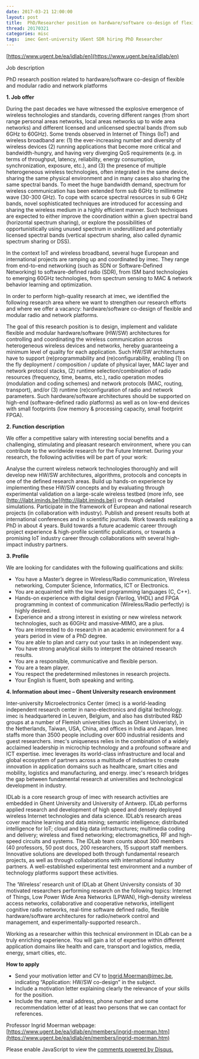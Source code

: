 ```yaml
---
date: 2017-03-21 12:00:00
layout: post
title: 	PhD/Researcher position on hardware/software co-design of flexible modular radio network platforms
thread: 20170321
categories: misc
tags:  imec Gent-university UGent SDR hiring PhD Researcher
---
```


[https://www.ugent.be/ea/idlab/en](https://www.ugent.be/ea/idlab/en)

Job description

PhD research position related to hardware/software co-design of flexible and modular radio and network platforms

**1. Job offer**

During the past decades we have witnessed the explosive emergence of wireless technologies and standards, covering different ranges (from short range personal areas networks, local areas networks up to wide area networks) and different licensed and unlicensed spectral bands (from sub 6GHz to 60GHz). Some trends observed in Internet of Things (IoT) and wireless broadband are: (1) the ever-increasing number and diversity of wireless devices (2) running applications that become more critical and bandwidth-hungry, and having very diverging QoS requirements (e.g. in terms of throughput, latency, reliability, energy consumption, synchronization, exposure, etc.), and (3) the presence of multiple heterogeneous wireless technologies, often integrated in the same device, sharing the same physical environment and in many cases also sharing the same spectral bands. To meet the huge bandwidth demand, spectrum for wireless communication has been extended form sub 6GHz to millimetre wave (30-300 GHz). To cope with scarce spectral resources in sub 6 GHz bands, novel sophisticated techniques are introduced for accessing and sharing the wireless medium in a highly efficient manner. Such techniques are expected to either improve the coordination within a given spectral band (horizontal spectrum sharing), or explore the possibilities of opportunistically using unused spectrum in underutilized and potentially licensed spectral bands (vertical spectrum sharing, also called dynamic spectrum sharing or DSS).


In the context IoT and wireless broadband, several huge European and international projects are ramping up and coordinated by imec. They range from end-to-end networking (such as SDN or Software-Defined Networking) to software-defined radio (SDR), from ISM band technologies to emerging 60GHz technologies, from spectrum sensing to MAC & network behavior learning and optimization.


In order to perform high-quality research at imec, we identified the following research area where we want to strengthen our research efforts and where we offer a vacancy: hardware/software co-design of flexible and modular radio and network platforms.


The goal of this research position is to design, implement and validate flexible and modular hardware/software (HW/SW) architectures for controlling and coordinating the wireless communication across heterogeneous wireless devices and networks, hereby guaranteeing a minimum level of quality for each application. Such HW/SW architectures have to support (re)programmability and (re)configurability, enabling (1) on the fly deployment / composition / update of physical layer, MAC layer and network protocol stacks, (2) runtime selection/combination of radio resources (frequency, time, beams, etc.), radio operation modes (modulation and coding schemes) and network protocols (MAC, routing, transport), and/or (3) runtime (re)configuration of radio and network parameters. Such hardware/software architectures should be supported on high-end (software-defined radio platforms) as well as on low-end devices with small footprints (low memory & processing capacity, small footprint FPGA).

**2. Function description**

We offer a competitive salary with interesting social benefits and a challenging, stimulating and pleasant research environment, where you can contribute to the worldwide research for the Future Internet. During your research, the following activities will be part of your work:

Analyse the current wireless network technologies thoroughly and will develop new HW/SW architectures, algorithms, protocols and concepts in one of the defined research areas.
Build up hands-on experience by implementing these HW/SW concepts and by evaluating through experimental validation on a large-scale wireless testbed (more info, see [http://ilabt.iminds.be](http://ilabt.iminds.be)) or through detailed simulations.
Participate in the framework of European and national research projects (in collaboration with industry).
Publish and present results both at international conferences and in scientific journals.
Work towards realizing a PhD in about 4 years.
Build towards a future academic career through project experience & high-profile scientific publications, or towards a promising IoT industry career through collaborations with several high-impact industry partners.

**3. Profile**

We are looking for candidates with the following qualifications and skills:

- You have a Master’s degree in Wireless/Radio communication, Wireless networking, Computer Science, Informatics, ICT or Electronics. 
- You are acquainted with the low level programming languages (C, C++). 
- Hands-on experience with digital design (Verilog, VHDL) and FPGA programming in context of communication (Wireless/Radio perfectly) is highly desired. 
- Experience and a strong interest in existing or new wireless network technologies, such as 60GHz and massive-MIMO, are a plus.
- You are interested to do research in an academic environment for a 4 years period in view of a PhD degree.
- You are able to plan and carry out your tasks in an independent way.
- You have strong analytical skills to interpret the obtained research results.
- You are a responsible, communicative and flexible person.
- You are a team player.
- You respect the predetermined milestones in research projects.
- Your English is fluent, both speaking and writing.

**4. Information about imec – Ghent University research environment**

Inter-university Microelectronics Center (imec) is a world-leading independent research center in nano-electronics and digital technology. imec is headquartered in Leuven, Belgium, and also has distributed R&D groups at a number of Flemish universities (such as Ghent Univeristy), in the Netherlands, Taiwan, USA, China, and offices in India and Japan. Imec staffs more than 3500 people including over 600 industrial residents and guest researchers. imec's uniqueness relies in the combination of a widely acclaimed leadership in microchip technology and a profound software and ICT expertise. imec leverages its world-class infrastructure and local and global ecosystem of partners across a multitude of industries to create innovation in application domains such as healthcare, smart cities and mobility, logistics and manufacturing, and energy. imec's research bridges the gap between fundamental research at universities and technological development in industry.

IDLab is a core research group of imec with research activities are embedded in Ghent University and University of Antwerp. IDLab performs applied research and development of high speed and densely deployed wireless Internet technologies and data science. IDLab’s research areas cover machine learning and data mining; semantic intelligence; distributed intelligence for IoT; cloud and big data infrastructures; multimedia coding and delivery; wireless and fixed networking; electromagnetics, RF and high-speed circuits and systems. The IDLab team counts about 300 members (40 professors, 50 post docs, 200 researchers, 15 support staff members. Innovative solutions are developed both through fundamental research projects, as well as through collaborations with international industry partners. A well-established experimental test environment and a number of technology platforms support these activities.

The ‘Wireless’ research unit of IDLab at Ghent University consists of 30 motivated researchers performing research on the following topics: Internet of Things, Low Power Wide Area Networks (LPWAN), High-density wireless access networks, collaborative and cooperative networks, intelligent cognitive radio networks, real-time software defined radio, flexible hardware/software architectures for radio/network control and management, and experimentally-supported research..

Working as a researcher within this technical environment in IDLab can be a truly enriching experience. You will gain a lot of expertise within different application domains like health and care, transport and logistics, media, energy, smart cities, etc.

**How to apply**

- Send your motivation letter and CV to [Ingrid.Moerman@imec.be](mailto:Ingrid.Moerman@imec.be), indicating “Application: HW/SW co-design” in the subject.
- Include a motivation letter explaining clearly the relevance of your skills for the position.
- Include the name, email address, phone number and some recommendation letter of at least two persons that we can contact for references.

Professor Ingrid Moerman webpage: [https://www.ugent.be/ea/idlab/en/members/ingrid-moerman.htm](https://www.ugent.be/ea/idlab/en/members/ingrid-moerman.htm)



<div id="disqus_thread"></div>
<script type="text/javascript">
    /* * * CONFIGURATION VARIABLES: EDIT BEFORE PASTING INTO YOUR WEBPAGE * * */
    var disqus_shortname = 'jiaoxianjun'; // required: replace example with your forum shortname

    /* * * DON'T EDIT BELOW THIS LINE * * */
    (function() {
        var dsq = document.createElement('script'); dsq.type = 'text/javascript'; dsq.async = true;
        dsq.src = '//' + disqus_shortname + '.disqus.com/embed.js';
        (document.getElementsByTagName('head')[0] || document.getElementsByTagName('body')[0]).appendChild(dsq);
    })();
</script>
<noscript>Please enable JavaScript to view the <a href="http://disqus.com/?ref_noscript">comments powered by Disqus.</a></noscript>


<script>
  (function(i,s,o,g,r,a,m){i['GoogleAnalyticsObject']=r;i[r]=i[r]||function(){
  (i[r].q=i[r].q||[]).push(arguments)},i[r].l=1*new Date();a=s.createElement(o),
  m=s.getElementsByTagName(o)[0];a.async=1;a.src=g;m.parentNode.insertBefore(a,m)
  })(window,document,'script','//www.google-analytics.com/analytics.js','ga');

  ga('create', 'UA-56112029-1', 'auto');
  ga('send', 'pageview');

</script>
